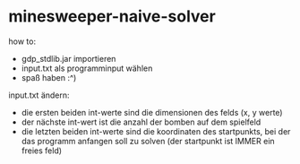 # minesweeper-naive-solver

how to:
- gdp_stdlib.jar importieren
- input.txt als programminput wählen
- spaß haben :^)

input.txt ändern:
- die ersten beiden int-werte sind die dimensionen des felds (x, y werte)
- der nächste int-wert ist die anzahl der bomben auf dem spielfeld
- die letzten beiden int-werte sind die koordinaten des startpunkts, bei der das programm anfangen soll zu solven (der startpunkt ist IMMER ein freies feld)
